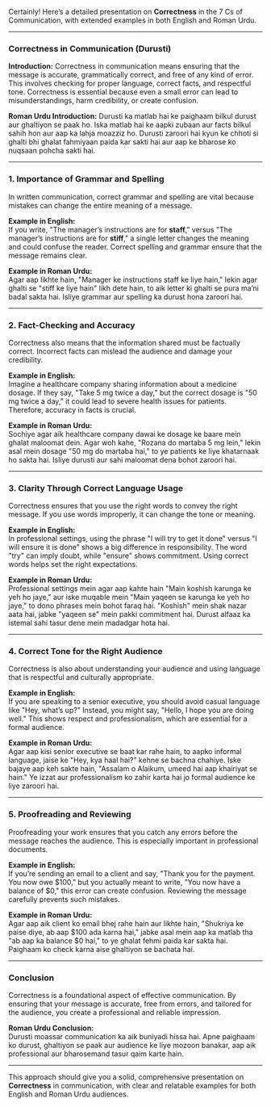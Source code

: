 Certainly! Here’s a detailed presentation on **Correctness** in the 7 Cs of Communication, with extended examples in both English and Roman Urdu.

---

### **Correctness in Communication (Durusti)**

**Introduction:**
Correctness in communication means ensuring that the message is accurate, grammatically correct, and free of any kind of error. This involves checking for proper language, correct facts, and respectful tone. Correctness is essential because even a small error can lead to misunderstandings, harm credibility, or create confusion.

**Roman Urdu Introduction:**
Durusti ka matlab hai ke paighaam bilkul durust aur ghaltiyon se paak ho. Iska matlab hai ke aapki zubaan aur facts bilkul sahih hon aur aap ka lahja moazziz ho. Durusti zaroori hai kyun ke chhoti si ghalti bhi ghalat fahmiyaan paida kar sakti hai aur aap ke bharose ko nuqsaan pohcha sakti hai.

---

### **1. Importance of Grammar and Spelling**
In written communication, correct grammar and spelling are vital because mistakes can change the entire meaning of a message.

**Example in English:**  
If you write, "The manager’s instructions are for **staff**," versus "The manager’s instructions are for **stiff**," a single letter changes the meaning and could confuse the reader. Correct spelling and grammar ensure that the message remains clear.

**Example in Roman Urdu:**  
Agar aap likhte hain, "Manager ke instructions staff ke liye hain," lekin agar ghalti se "stiff ke liye hain" likh dete hain, to aik letter ki ghalti se pura ma’ni badal sakta hai. Isliye grammar aur spelling ka durust hona zaroori hai.

---

### **2. Fact-Checking and Accuracy**
Correctness also means that the information shared must be factually correct. Incorrect facts can mislead the audience and damage your credibility.

**Example in English:**  
Imagine a healthcare company sharing information about a medicine dosage. If they say, "Take 5 mg twice a day," but the correct dosage is "50 mg twice a day," it could lead to severe health issues for patients. Therefore, accuracy in facts is crucial.

**Example in Roman Urdu:**  
Sochiye agar aik healthcare company dawai ke dosage ke baare mein ghalat maloomat dein. Agar woh kahe, "Rozana do martaba 5 mg lein," lekin asal mein dosage "50 mg do martaba hai," to ye patients ke liye khatarnaak ho sakta hai. Isliye durusti aur sahi maloomat dena bohot zaroori hai.

---

### **3. Clarity Through Correct Language Usage**
Correctness ensures that you use the right words to convey the right message. If you use words improperly, it can change the tone or meaning.

**Example in English:**  
In professional settings, using the phrase "I will try to get it done" versus "I will ensure it is done" shows a big difference in responsibility. The word "try" can imply doubt, while "ensure" shows commitment. Using correct words helps set the right expectations.

**Example in Roman Urdu:**  
Professional settings mein agar aap kahte hain "Main koshish karunga ke yeh ho jaye," aur iske muqable mein "Main yaqeen se karunga ke yeh ho jaye," to dono phrases mein bohot faraq hai. "Koshish" mein shak nazar aata hai, jabke "yaqeen se" mein pakki commitment hai. Durust alfaaz ka istemal sahi tasur dene mein madadgar hota hai.

---

### **4. Correct Tone for the Right Audience**
Correctness is also about understanding your audience and using language that is respectful and culturally appropriate. 

**Example in English:**  
If you are speaking to a senior executive, you should avoid casual language like "Hey, what’s up?" Instead, you might say, "Hello, I hope you are doing well." This shows respect and professionalism, which are essential for a formal audience.

**Example in Roman Urdu:**  
Agar aap kisi senior executive se baat kar rahe hain, to aapko informal language, jaise ke "Hey, kya haal hai?" kehne se bachna chahiye. Iske bajaye aap keh sakte hain, "Assalam o Alaikum, umeed hai aap khairiyat se hain." Ye izzat aur professionalism ko zahir karta hai jo formal audience ke liye zaroori hai.

---

### **5. Proofreading and Reviewing**
Proofreading your work ensures that you catch any errors before the message reaches the audience. This is especially important in professional documents.

**Example in English:**  
If you’re sending an email to a client and say, "Thank you for the payment. You now owe $100," but you actually meant to write, "You now have a balance of $0," this error can create confusion. Reviewing the message carefully prevents such mistakes.

**Example in Roman Urdu:**  
Agar aap aik client ko email bhej rahe hain aur likhte hain, "Shukriya ke paise diye, ab aap $100 ada karna hai," jabke asal mein aap ka matlab tha "ab aap ka balance $0 hai," to ye ghalat fehmi paida kar sakta hai. Paighaam ko check karna aise ghaltiyon se bachata hai.

---

### **Conclusion**
Correctness is a foundational aspect of effective communication. By ensuring that your message is accurate, free from errors, and tailored for the audience, you create a professional and reliable impression.

**Roman Urdu Conclusion:**  
Durusti moassar communication ka aik buniyadi hissa hai. Apne paighaam ko durust, ghaltiyon se paak aur audience ke liye mozoon banakar, aap aik professional aur bharosemand tasur qaim karte hain.

---

This approach should give you a solid, comprehensive presentation on **Correctness** in communication, with clear and relatable examples for both English and Roman Urdu audiences.
